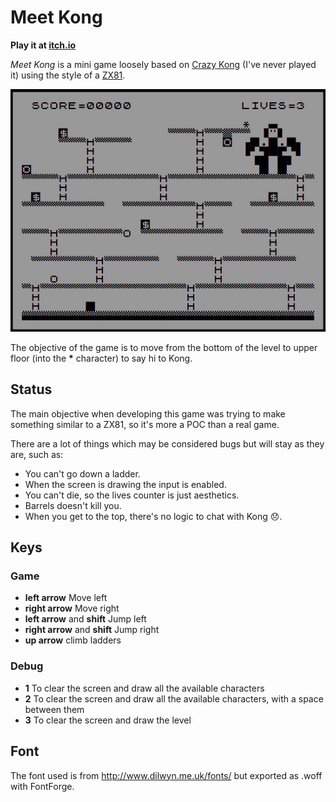 # Meet Kong

**Play it at [itch.io](https://mulitasoft.itch.io/meet-kong)**


*Meet Kong* is a mini game loosely based on [Crazy Kong](https://en.wikipedia.org/wiki/Crazy_Kong) (I've never played it) using the style of a [ZX81](https://en.wikipedia.org/wiki/ZX81).

![Meet Kong screenshot](meet-kong.jpg "")

The objective of the game is to move from the bottom of the level to upper floor (into the __*__ character) to say hi to Kong.

## Status

The main objective when developing this game was trying to make something similar to a ZX81, so it's more a POC than a real game.


There are a lot of things which may be considered bugs but will stay as they are, such as:

- You can't go down a ladder.
- When the screen is drawing the input is enabled.
- You can't die, so the lives counter is just aesthetics.
- Barrels doesn't kill you.
- When you get to the top, there's no logic to chat with Kong 😞.


## Keys


### Game
- **left arrow** Move left
- **right arrow** Move right
- **left arrow** and **shift** Jump left
- **right arrow** and **shift** Jump right
- **up arrow** climb ladders


### Debug
- **1** To clear the screen and draw all the available characters 
- **2** To clear the screen and draw all the available characters, with a space between them
- **3** To clear the screen and draw the level


## Font

The font used is from http://www.dilwyn.me.uk/fonts/ but exported as .woff with FontForge.

